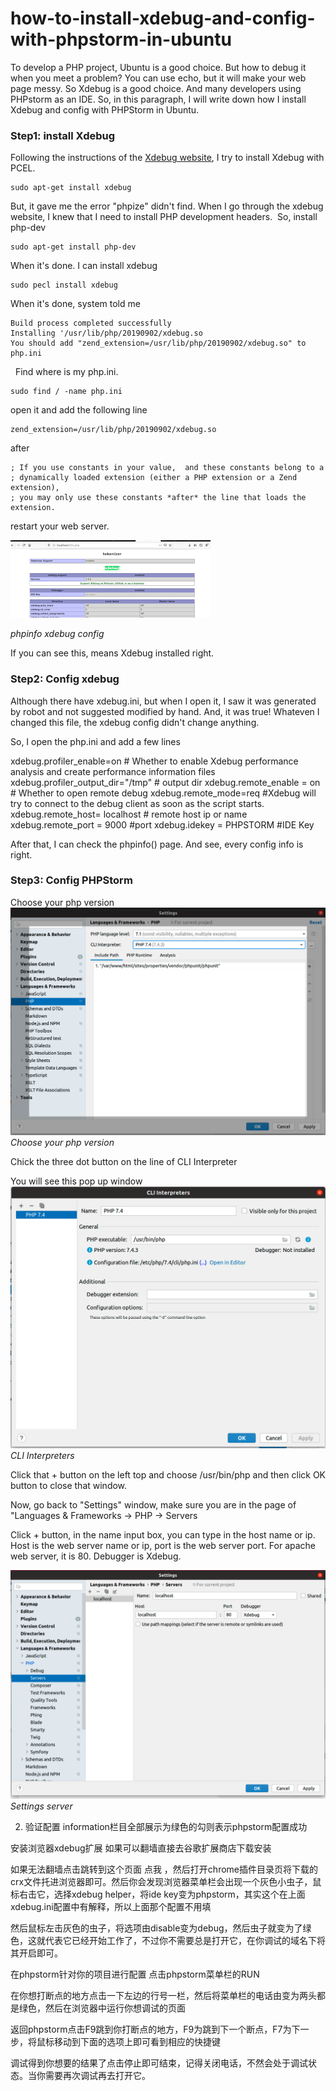 # how-to-install-xdebug-and-config-with-phpstorm-in-ubuntu

To develop a PHP project, Ubuntu is a good choice. But how to debug it when you meet a problem? You can use echo, but it will make your web page messy. So Xdebug is a good choice. And many developers using PHPstorm as an IDE. So, in this paragraph, I will write down how I install Xdebug and config with PHPStorm in Ubuntu.

### Step1: install Xdebug

Following the instructions of the [Xdebug website](https://xdebug.org/docs/install), I try to install Xdebug with PCEL.

```
sudo apt-get install xdebug
```

But, it gave me the error "phpize" didn't find. When I go through the xdebug website, I knew that I need to install PHP development headers. 
So, install php-dev

```
sudo apt-get install php-dev
```

When it's done. I can install xdebug 
```
sudo pecl install xdebug
```

When it's done, system told me 
```
Build process completed successfully
Installing '/usr/lib/php/20190902/xdebug.so
You should add "zend_extension=/usr/lib/php/20190902/xdebug.so" to php.ini
```
 
Find where is my php.ini. 
```
sudo find / -name php.ini 
```
open it and add the following line
```
zend_extension=/usr/lib/php/20190902/xdebug.so
```
after
```
; If you use constants in your value,  and these constants belong to a
; dynamically loaded extension (either a PHP extension or a Zend extension),
; you may only use these constants *after* the line that loads the extension.
```
restart your web server.

![phpinfo xdebug config](images/xdebug.png)

*phpinfo xdebug config*

If you can see this, means Xdebug installed right. 

### Step2: Config xdebug

Although there have xdebug.ini, but when I open it, I saw it was generated by robot and not suggested modified by hand. And, it was true! Whateven I changed this file, the xdebug config didn't change anything. 

So, I open the php.ini and add a few lines

xdebug.profiler_enable=on # Whether to enable Xdebug performance analysis and create performance information files
xdebug.profiler_output_dir="/tmp" # output dir
xdebug.remote_enable = on # Whether to open remote debug
xdebug.remote_mode=req #Xdebug will try to connect to the debug client as soon as the script starts.
xdebug.remote_host= localhost # remote host ip or name 
xdebug.remote_port = 9000 #port
xdebug.idekey = PHPSTORM #IDE Key

After that, I can check the phpinfo() page. And see, every config info is right. 

### Step3: Config PHPStorm

Choose your php version 
![Choose your php version](images/php_storm1.png)
*Choose your php version*

Chick the three dot button on the line of CLI Interpreter

You will see this pop up window 
![CLI Interpreters](images/php_storm2.png)
*CLI Interpreters*

Click that + button on the left top and choose /usr/bin/php and then click OK button to close that window.

Now, go back to "Settings" window, make sure you are in the page of "Languages & Frameworks -> PHP -> Servers 

Click + button, in the name input box, you can type in the host name or ip. Host is the web server name or ip, port is the web server port. For apache web server, it is 80. Debugger is Xdebug. 

![Settings server](images/php_storm3.png)
*Settings server*

2. 验证配置
information栏目全部展示为绿色的勾则表示phpstorm配置成功



安装浏览器xdebug扩展
如果可以翻墙直接去谷歌扩展商店下载安装


如果无法翻墙点击跳转到这个页面 点我 ，然后打开chrome插件目录页将下载的crx文件托进浏览器即可。然后你会发现浏览器菜单栏会出现一个灰色小虫子，鼠标右击它，选择xdebug helper，将ide key变为phpstorm，其实这个在上面xdebug.ini配置中有解释，所以上面那个配置不用填

然后鼠标左击灰色的虫子，将选项由disable变为debug，然后虫子就变为了绿色，这就代表它已经开始工作了，不过你不需要总是打开它，在你调试的域名下将其开启即可。

在phpstorm针对你的项目进行配置
点击phpstorm菜单栏的RUN




在你想打断点的地方点击一下左边的行号一栏，然后将菜单栏的电话由变为两头都是绿色，然后在浏览器中运行你想调试的页面


返回phpstorm点击F9跳到你打断点的地方，F9为跳到下一个断点，F7为下一步，将鼠标移动到下面的选项上即可看到相应的快捷键


调试得到你想要的结果了点击停止即可结束，记得关闭电话，不然会处于调试状态。当你需要再次调试再去打开它。

